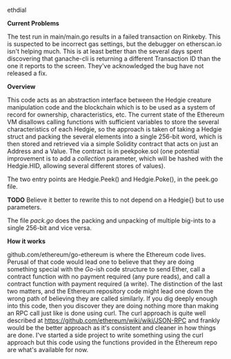 ethdial

**Current Problems**

The test run in main/main.go results in a failed transaction on Rinkeby.  This is suspected to be incorrect gas settings, but the debugger on etherscan.io isn't helping much.  This is at least better than the several days spent discovering that ganache-cli is returning a different Transaction ID than the one it reports to the screen.  They've acknowledged the bug have not released a fix.

**Overview**

This code acts as an abstraction interface between the Hedgie creature manipulation code and the blockchain which is to be used as a system of record for ownership, characteristics, etc.  The current state of the Ethereum VM disallows calling functions with sufficient variables to store the several characteristics of each Hedgie, so the approach is taken of taking a Hedgie struct and packing the several elements into a single 256-bit word, which is then stored and retrieved via a simple Solidity contract that acts on just an Address and a Value.  The contract is in peekpoke.sol (one potential improvement is to add a *collection* parameter, which will be hashed with the Hedgie.HID, allowing several different stores of values).
 

The two entry points are Hedgie.Peek() and Hedgie.Poke(), in the peek.go file.

**TODO** Believe it better to rewrite this to not depend on a Hedgie{} but to use parameters.

The file *pack.go* does the packing and unpacking of multiple big-ints to a single 256-bit and vice versa.

**How it works**

github.com/ethereum/go-ethereum is where the Ethereum code lives.  Perusal of that code would lead one to believe that they are doing something special with the *Go*-ish code structure to send Ether, call a contract function with no payment required (any pure reads), and call a contract function with payment required (a write).  The distinction of the last two matters, and the Ethereum repository code might lead one down the wrong path of believing they are called similarly.  If you dig deeply enough into this code, then you discover they are doing nothing more than making an RPC call just like is done using curl.  The curl approach is quite well described at https://github.com/ethereum/wiki/wiki/JSON-RPC and frankly would be the better approach as it's consistent and cleaner in how things are done.  I've started a side project to write something using the curl approach but this code using the functions provided in the Ethereum repo are what's available for now.

